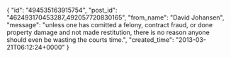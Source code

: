  {
   "id": "494535163915754",
   "post_id": "462493170453287_492057720830165",
   "from_name": "David Johansen",
   "message": "unless one has comitted a felony, contract fraud, or done property damage and not made restitution, there is no reason anyone should even be wasting the courts time.",
   "created_time": "2013-03-21T06:12:24+0000"
 }
